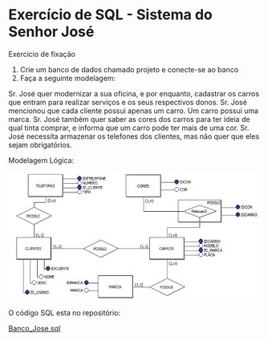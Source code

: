 # Exercício de SQL - Sistema do Senhor José

Exercício de fixação
1) Crie um banco de dados chamado projeto e conecte-se ao banco
2) Faça a seguinte modelagem:

Sr. José quer modernizar a sua oficina, e por enquanto, cadastrar os carros que entram para realizar serviços e os seus respectivos donos.
Sr. José mencionou que cada cliente possui apenas um carro. Um carro possui uma marca. Sr. José também quer saber as cores dos carros para 
ter ideia de qual tinta comprar, e informa que um carro pode ter mais de uma cor. Sr. José necessita armazenar os telefones dos clientes, 
mas não quer que eles sejam obrigatórios.


Modelagem Lógica:

  ![MODELO_JOSE](https://github.com/karendiz/ex_SQL/blob/main/MODELO_JOSE.jpg)
  
  
O código SQL esta no repositório:

[Banco_Jose.sql](https://github.com/karendiz/ex_SQL/blob/main/Banco_Jose.sql)

